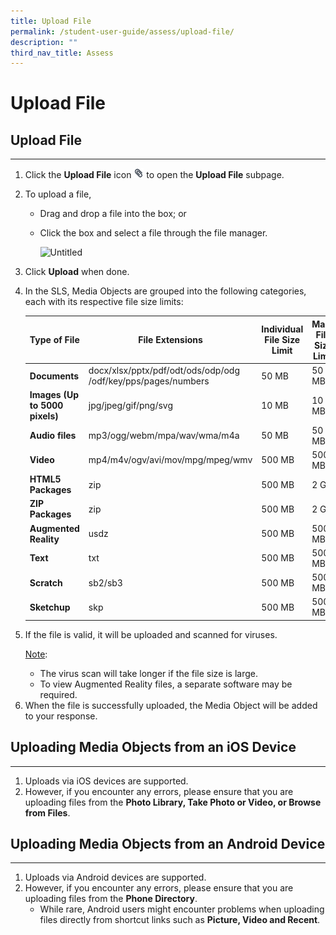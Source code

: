 ```yaml
---
title: Upload File
permalink: /student-user-guide/assess/upload-file/
description: ""
third_nav_title: Assess
---
```

<h1 id="upload-file">Upload File</h1>
<h2 id="-upload-file-"><strong>Upload File</strong></h2>
<hr>
<ol>
<li>Click the <strong>Upload File</strong> icon <img style="width:1rem; display: inline;" src="/images/Icons/PaperClip.svg"> to open the <strong>Upload File</strong> subpage.</li>
<li><p>To upload a file,</p>
<ul>
<li>Drag and drop a file into the box; or</li>
<li><p>Click the box and select a file through the file manager.</p>
<p><img alt="Untitled" src="https://s3-us-west-2.amazonaws.com/secure.notion-static.com/6fb85e74-deab-4a14-9a15-bb1773fb611a/Untitled.png"></p>
</li>
</ul>
</li>
<li><p>Click <strong>Upload</strong> when done. </p>
</li>
<li>In the SLS, Media Objects are grouped into the following categories, each with its respective file size limits:</li>

  <table><thead>
<tr><th><strong>Type of File</strong></th>
<th><strong>File Extensions</strong></th>
<th><strong>Individual File Size Limit</strong></th>
<th><strong>Mass File Size Limit</strong></th>
</tr>
</thead>
<tbody>
<tr>
<td><strong>Documents</strong></td>
<td>docx/xlsx/pptx/pdf/odt/ods/odp/odg
	/odf/key/pps/pages/numbers</td>
                        <td>50 MB</td>
                        <td>50 MB</td>
											</tr>
                      <tr>
                        <td><strong>Images (Up to 5000 pixels)</strong></td>
                        <td>jpg/jpeg/gif/png/svg</td>
                        <td>10 MB</td>
                        <td>10 MB</td>
											</tr>
                      <tr>
                        <td><strong>Audio files</strong></td>
                        <td>mp3/ogg/webm/mpa/wav/wma/m4a</td>
                        <td>50 MB</td>
                        <td>50 MB</td></tr>
                      <tr>
                        <td><strong>Video</strong></td>
                        <td>mp4/m4v/ogv/avi/mov/mpg/mpeg/wmv</td>
                        <td>500 MB</td>
                        <td>500 MB</td>
											</tr>
                      <tr>
                        <td><strong>HTML5 Packages</strong></td>
                        <td>zip</td>
                        <td>500 MB</td>
                        <td>2 GB</td>
											</tr>
                      <tr>
                        <td><strong>ZIP Packages</strong></td>
                        <td>zip</td>
                        <td>500 MB</td>
                        <td>2 GB</td>
											</tr>
                      <tr>
                        <td><strong>Augmented Reality</strong></td>
                        <td>usdz</td>
                        <td>500 MB</td>
                        <td>500 MB</td>
											</tr>
                      <tr>
                        <td><strong>Text </strong></td>
                        <td>txt</td>
                        <td>500 MB</td>
                        <td>500 MB</td>
                      </tr>
                      <tr>
                        <td><strong>Scratch </strong></td>
                        <td>sb2/sb3</td>
                        <td>500 MB</td>
                        <td>500 MB</td>
                                              </tr>
                      <tr>
                        <td><strong>Sketchup <!-- <font color="#FBBC04">NEW</font> --></strong></td>
                        <td>skp</td>
                        <td>500 MB</td>
                        <td>500 MB</td>
                                              </tr>
                    </tbody>
                  </table>	
	
<li><p>If the file is valid, it will be uploaded and scanned for viruses.</p>
	<p> <u>Note</u>:</p>
<ul>
<li>The virus scan will take longer if the file size is large.</li>
<li>To view Augmented Reality files, a separate software may be required.</li>
</ul>
</li>
<li>When the file is successfully uploaded, the Media Object will be added to your response.</li>
</ol>
<h2 id="-uploading-media-objects-from-an-ios-device-"><strong>Uploading Media Objects from an iOS Device</strong></h2>
<hr>
<ol>
<li>Uploads via iOS devices are supported.</li>
<li>However, if you encounter any errors, please ensure that you are uploading files from the <strong>Photo Library, Take Photo or Video, or Browse from Files</strong>.</li>
</ol>
<h2 id="-uploading-media-objects-from-an-android-device-"><strong>Uploading Media Objects from an Android Device</strong></h2>
<hr>
<ol>
<li>Uploads via Android devices are supported.</li>
<li>However, if you encounter any errors, please ensure that you are uploading files from the <strong>Phone Directory</strong>.<ul>
<li>While rare, Android users might encounter problems when uploading files directly from shortcut links such as <strong>Picture, Video and Recent</strong>.</li>
</ul>
</li>
</ol>